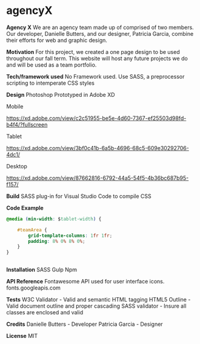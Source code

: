 # agencyX

**Agency X**
We are an agency team made up of comprised of two members. Our developer, Danielle Butters, and our designer, Patricia Garcia, combine their efforts for web and graphic design.

**Motivation**
For this project, we created a one page design to be used throughout our fall term. This website will host any future projects we do and will be used as a team portfolio.

**Tech/framework used**
No Framework used. Use SASS, a preprocessor scripting to intemperate CSS styles

**Design**
Photoshop
Prototyped in Adobe XD

Mobile

https://xd.adobe.com/view/c2c51955-be5e-4d60-7367-ef25503d98fd-b4f4/?fullscreen

Tablet 

https://xd.adobe.com/view/3bf0c41b-6a5b-4696-68c5-609e30292706-4dc1/

Desktop 

https://xd.adobe.com/view/87662816-6792-44a5-54f5-4b36bc687b95-f157/


**Build**
SASS plug-in for Visual Studio Code to compile CSS

**Code Example**
```css
@media (min-width: $tablet-width) {

	#teamArea {
		grid-template-columns: 1fr 1fr;
		padding: 8% 0% 8% 0%;
    }
}
	
```
**Installation**
SASS
Gulp
Npm

**API Reference**
Fontawesome API used for user interface icons. 
fonts.googleapis.com 

**Tests**
W3C Validator - Valid and semantic HTML tagging
HTML5 Outline - Valid document outline and proper cascading
SASS validator - Insure all classes are enclosed and valid


**Credits**
Danielle Butters - Developer
Patricia Garcia - Designer

**License**
MIT

